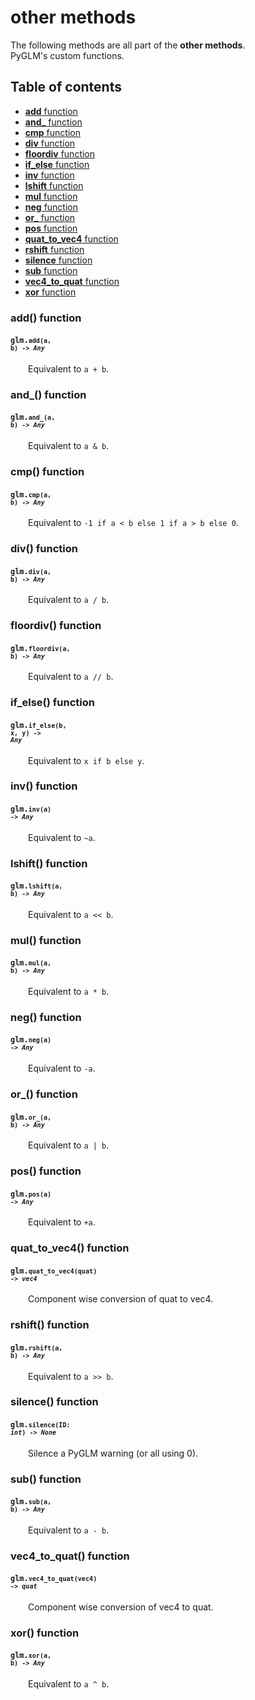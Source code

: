 [//]: # (generated using SlashBack 0.2.0)

  
# other methods  
The following methods are all part of the **other methods**\.  
PyGLM's custom functions\.  
## Table of contents  
  
* [**add** function](#add-function)  
* [**and\_** function](#and_-function)  
* [**cmp** function](#cmp-function)  
* [**div** function](#div-function)  
* [**floordiv** function](#floordiv-function)  
* [**if\_else** function](#if_else-function)  
* [**inv** function](#inv-function)  
* [**lshift** function](#lshift-function)  
* [**mul** function](#mul-function)  
* [**neg** function](#neg-function)  
* [**or\_** function](#or_-function)  
* [**pos** function](#pos-function)  
* [**quat\_to\_vec4** function](#quat_to_vec4-function)  
* [**rshift** function](#rshift-function)  
* [**silence** function](#silence-function)  
* [**sub** function](#sub-function)  
* [**vec4\_to\_quat** function](#vec4_to_quat-function)  
* [**xor** function](#xor-function)  
  
### add\(\) function  
#### <code>glm.<code>**add**(**a**, **b**) -\> *Any*</code></code>  
&emsp;&emsp;Equivalent to ``` a + b ```\.  
  
### and\_\(\) function  
#### <code>glm.<code>**and_**(**a**, **b**) -\> *Any*</code></code>  
&emsp;&emsp;Equivalent to ``` a & b ```\.  
  
### cmp\(\) function  
#### <code>glm.<code>**cmp**(**a**, **b**) -\> *Any*</code></code>  
&emsp;&emsp;Equivalent to ``` -1 if a < b else 1 if a > b else 0 ```\.  
  
### div\(\) function  
#### <code>glm.<code>**div**(**a**, **b**) -\> *Any*</code></code>  
&emsp;&emsp;Equivalent to ``` a / b ```\.  
  
### floordiv\(\) function  
#### <code>glm.<code>**floordiv**(**a**, **b**) -\> *Any*</code></code>  
&emsp;&emsp;Equivalent to ``` a // b ```\.  
  
### if\_else\(\) function  
#### <code>glm.<code>**if_else**(**b**, **x**, **y**) -\> *Any*</code></code>  
&emsp;&emsp;Equivalent to ``` x if b else y ```\.  
  
### inv\(\) function  
#### <code>glm.<code>**inv**(**a**) -\> *Any*</code></code>  
&emsp;&emsp;Equivalent to ``` ~a ```\.  
  
### lshift\(\) function  
#### <code>glm.<code>**lshift**(**a**, **b**) -\> *Any*</code></code>  
&emsp;&emsp;Equivalent to ``` a << b ```\.  
  
### mul\(\) function  
#### <code>glm.<code>**mul**(**a**, **b**) -\> *Any*</code></code>  
&emsp;&emsp;Equivalent to ``` a * b ```\.  
  
### neg\(\) function  
#### <code>glm.<code>**neg**(**a**) -\> *Any*</code></code>  
&emsp;&emsp;Equivalent to ``` -a ```\.  
  
### or\_\(\) function  
#### <code>glm.<code>**or_**(**a**, **b**) -\> *Any*</code></code>  
&emsp;&emsp;Equivalent to ``` a | b ```\.  
  
### pos\(\) function  
#### <code>glm.<code>**pos**(**a**) -\> *Any*</code></code>  
&emsp;&emsp;Equivalent to ``` +a ```\.  
  
### quat\_to\_vec4\(\) function  
#### <code>glm.<code>**quat_to_vec4**(**quat**) -\> *vec4*</code></code>  
&emsp;&emsp;Component wise conversion of quat to vec4\.  
  
### rshift\(\) function  
#### <code>glm.<code>**rshift**(**a**, **b**) -\> *Any*</code></code>  
&emsp;&emsp;Equivalent to ``` a >> b ```\.  
  
### silence\(\) function  
#### <code>glm.<code>**silence**(**ID**: *int*) -\> *None*</code></code>  
&emsp;&emsp;Silence a PyGLM warning \(or all using 0\)\.  
  
### sub\(\) function  
#### <code>glm.<code>**sub**(**a**, **b**) -\> *Any*</code></code>  
&emsp;&emsp;Equivalent to ``` a - b ```\.  
  
### vec4\_to\_quat\(\) function  
#### <code>glm.<code>**vec4_to_quat**(**vec4**) -\> *quat*</code></code>  
&emsp;&emsp;Component wise conversion of vec4 to quat\.  
  
### xor\(\) function  
#### <code>glm.<code>**xor**(**a**, **b**) -\> *Any*</code></code>  
&emsp;&emsp;Equivalent to ``` a ^ b ```\.  
  
